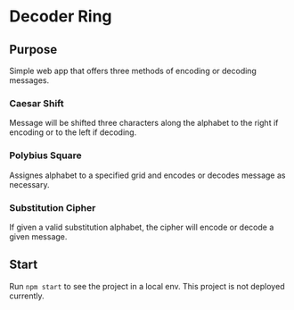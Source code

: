 # Decoder Ring

## Purpose

Simple web app that offers three methods of encoding or decoding messages.

### Caesar Shift

Message will be shifted three characters along the alphabet to the right if encoding or to the left if decoding.

### Polybius Square

Assignes alphabet to a specified grid and encodes or decodes message as necessary.

### Substitution Cipher

If given a valid substitution alphabet, the cipher will encode or decode a given message.

## Start

Run `npm start` to see the project in a local env. This project is not deployed currently.

